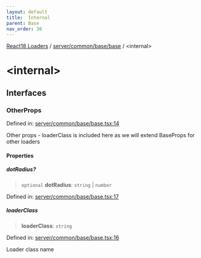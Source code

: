 ```yaml
---
layout: default
title:  Internal 
parent: Base
nav_order: 30
---
```

  
[React18 Loaders](../../../../index.md) / [server/common/base/base](index.md) / \<internal\>

# \<internal\>

## Interfaces

### OtherProps

Defined in: [server/common/base/base.tsx:14](https://github.com/react18-tools/turborepo-template/blob/4b8554662427f3787083152b892932bcf7e15c3e/lib/src/server/common/base/base.tsx#L14)

Other props - loaderClass is included here as we will extend BaseProps for other loaders

#### Properties

##### dotRadius?

> `optional` **dotRadius**: `string` \| `number`

Defined in: [server/common/base/base.tsx:17](https://github.com/react18-tools/turborepo-template/blob/4b8554662427f3787083152b892932bcf7e15c3e/lib/src/server/common/base/base.tsx#L17)

##### loaderClass

> **loaderClass**: `string`

Defined in: [server/common/base/base.tsx:16](https://github.com/react18-tools/turborepo-template/blob/4b8554662427f3787083152b892932bcf7e15c3e/lib/src/server/common/base/base.tsx#L16)

Loader class name
